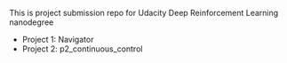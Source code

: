This is project submission repo for Udacity Deep Reinforcement Learning nanodegree

- Project 1: Navigator
- Project 2: p2_continuous_control
